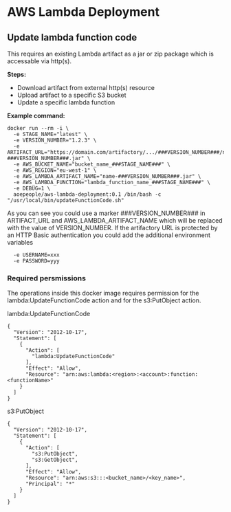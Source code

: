 # AWS Lambda Deployment

## Update lambda function code

This requires an existing Lambda artifact as a jar or zip package which is accessable via http(s).

**Steps:**
* Download artifact from external http(s) resource
* Upload artifact to a specific S3 bucket
* Update a specific lambda function

**Example command:**

```
docker run --rm -i \
  -e STAGE_NAME="latest" \
  -e VERSION_NUMBER="1.2.3" \
  -e ARTIFACT_URL="https://domain.com/artifactory/.../###VERSION_NUMBER###/name-###VERSION_NUMBER###.jar" \
  -e AWS_BUCKET_NAME="bucket_name_###STAGE_NAME###" \
  -e AWS_REGION="eu-west-1" \
  -e AWS_LAMBDA_ARTIFACT_NAME="name-###VERSION_NUMBER###.jar" \
  -e AWS_LAMBDA_FUNCTION="lambda_function_name_###STAGE_NAME###" \
  -e DEBUG=1 \
  aoepeople/aws-lambda-deployment:0.1 /bin/bash -c "/usr/local/bin/updateFunctionCode.sh"
```
As you can see you could use a marker ###VERSION_NUMBER### in ARTIFACT_URL and AWS_LAMBDA_ARTIFACT_NAME which will be replaced with the value of VERSION_NUMBER.
If the artifactory URL is protected by an HTTP Basic authentication you could add the additional environment variables

```
  -e USERNAME=xxx
  -e PASSWORD=yyy
```

### Required persmissions

The operations inside this docker image requires permission for the lambda:UpdateFunctionCode action and for the s3:PutObject action.


lambda:UpdateFunctionCode
```
{
  "Version": "2012-10-17",
  "Statement": [
    {
      "Action": [
        "lambda:UpdateFunctionCode"
      ],
      "Effect": "Allow",
      "Resource": "arn:aws:lambda:<region>:<account>:function:<functionName>"
    }
  ]
}
```

s3:PutObject
```
{
  "Version": "2012-10-17",
  "Statement": [
    {
      "Action": [
        "s3:PutObject",
        "s3:GetObject",
      ],
      "Effect": "Allow",
      "Resource": "arn:aws:s3:::<bucket_name>/<key_name>",
      "Principal": "*"
    }
  ]
}
```
